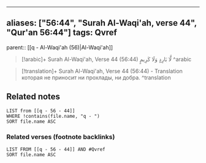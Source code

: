 
---
aliases: ["56:44", "Surah Al-Waqi'ah, verse 44", "Qur'an 56:44"]
tags: Qvref
---

parent:: [[q - Al-Waqi'ah (56)|Al-Waqi'ah]]

> [!arabic]+ Surah Al-Waqi'ah, Verse 44 (56:44)
> <span class="quran-arabic">لَّا بَارِدٍ وَلَا كَرِيمٍ</span>
^arabic

> [!translation]+ Surah Al-Waqi'ah, Verse 44 (56:44) - Translation
> которая не приносит ни прохлады, ни добра.
^translation



## Related notes
```dataview
LIST from [[q - 56 - 44]]
WHERE !contains(file.name, "q - ")
SORT file.name ASC
```

### Related verses (footnote backlinks)
```dataview
LIST FROM [[q - 56 - 44]] AND #Qvref
SORT file.name ASC
```

